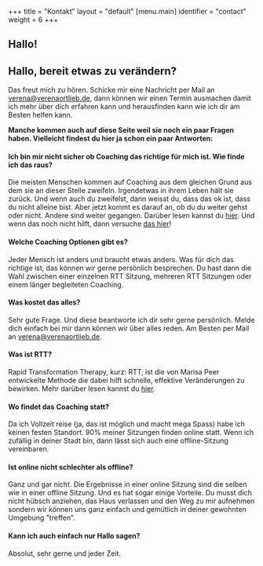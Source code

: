 +++
title = "Kontakt"
layout = "default"
[menu.main]
identifier = "contact"
weight = 6
+++

<div class="sub-hero img-contact"></div>

<h2 class="sub-hero-img-text">Hallo!</h2>


<h2 class="sub-side-hero">Hallo, bereit etwas zu verändern?</h2>

Das freut mich zu hören. Schicke mir eine Nachricht per Mail an <a href="mailto:verena@verenaortlieb.de">verena@verenaortlieb.de</a>, dann können wir einen Termin ausmachen damit ich mehr über dich erfahren kann und herausfinden kann wie ich dir am Besten helfen kann.

<strong>Manche kommen auch auf diese Seite weil sie noch ein paar Fragen haben. Vielleicht findest du hier ja schon ein paar Antworten:</strong>

#### Ich bin mir nicht sicher ob Coaching das richtige für mich ist. Wie finde ich das raus?

Die meisten Menschen kommen auf Coaching aus dem gleichen Grund aus dem sie an dieser Stelle zweifeln. Irgendetwas in ihrem Leben hält sie zurück. Und wenn auch du zweifelst, dann weisst du, dass das ok ist, dass du nicht alleine bist. Aber jetzt kommt es darauf an, ob du du weiter gehst oder nicht. Andere sind weiter gegangen. Darüber lesen kannst du [hier](/lob). Und wenn das noch nicht hilft, dann versuche [das hier](/blog/arschtritt)! 

#### Welche Coaching Optionen gibt es?

Jeder Mensch ist anders und braucht etwas anders. Was für dich das richtige ist, das können wir gerne persönlich besprechen. Du hast dann die Wahl zwischen einer einzelnen RTT Sitzung, mehreren RTT Sitzungen oder einem länger begleiteten Coaching.

#### Was kostet das alles?

Sehr gute Frage. Und diese beantworte ich dir sehr gerne persönlich. Melde dich einfach bei mir dann können wir über alles reden. Am Besten per Mail an <a href="mailto:verena@verenaortlieb.de">verena@verenaortlieb.de</a>.

#### Was ist RTT?

Rapid Transformation Therapy, kurz: RTT, ist die von Marisa Peer entwickelte Methode die dabei hilft schnelle, effektive Veränderungen zu bewirken. Mehr darüber lesen kannst du [hier](/blog/was-ist-rtt).

#### Wo findet das Coaching statt?

Da ich Vollzeit reise (ja, das ist möglich und macht mega Spass) habe ich keinen festen Standort. 90% meiner Sitzungen finden online statt. Wenn ich zufällig in deiner Stadt bin, dann lässt sich auch eine offline-Sitzung vereinbaren. 

#### Ist online nicht schlechter als offline?

Ganz und gar nicht. Die Ergebnisse in einer online Sitzung sind die selben wie in einer offline Sitzung. Und es hat sogar einige Vorteile. Du musst dich nicht hübsch anziehen, das Haus verlassen und den Weg zu mir aufnehmen sondern wir können uns ganz einfach und gemütlich in deiner gewohnten Umgebung "treffen".

#### Kann ich auch einfach nur Hallo sagen?

Absolut, sehr gerne und jeder Zeit.

